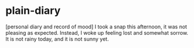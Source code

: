 # plain-diary
[personal diary and record of mood]
I took a snap this afternoon, it was not pleasing as expected. Instead, I woke up feeling lost and somewhat sorrow. It is not rainy today, and it is not sunny yet.  
